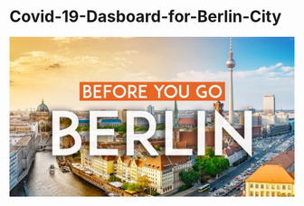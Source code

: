 # Covid-19-Dasboard-for-Berlin-City
[![Logo](https://github.com/LearnCode801/Covid-19-Dasboard-for-Berlin-City-main/blob/main/logo%201.jpeg)](https://www.linkedin.com/posts/muhammad-talha-806126234_project-python-ml-activity-7064264568432189440-tZeZ?utm_source=share&utm_medium=member_desktop)
